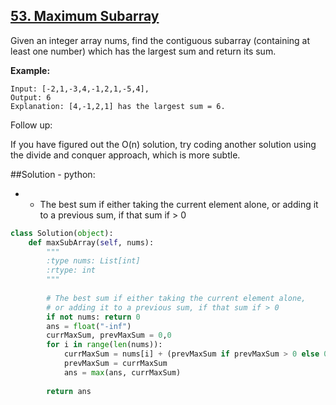 ## [53. Maximum Subarray](https://leetcode.com/problems/maximum-subarray/)

Given an integer array nums, find the contiguous subarray (containing at least one number) which has the largest sum and return its sum.

**Example:**
```
Input: [-2,1,-3,4,-1,2,1,-5,4],
Output: 6
Explanation: [4,-1,2,1] has the largest sum = 6.
```
Follow up:

If you have figured out the O(n) solution, try coding another solution using the divide and conquer approach, which is more subtle.

##Solution - python:
* - The best sum if either taking the current element alone, or adding it to a previous sum, if that sum if > 0

```python
class Solution(object):
    def maxSubArray(self, nums):
        """
        :type nums: List[int]
        :rtype: int
        """
        
        # The best sum if either taking the current element alone, 
        # or adding it to a previous sum, if that sum if > 0
        if not nums: return 0
        ans = float("-inf")
        currMaxSum, prevMaxSum = 0,0
        for i in range(len(nums)):
            currMaxSum = nums[i] + (prevMaxSum if prevMaxSum > 0 else 0)
            prevMaxSum = currMaxSum
            ans = max(ans, currMaxSum)
            
        return ans
        
```